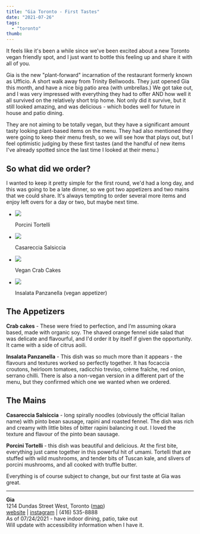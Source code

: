 ```yaml
---
title: "Gia Toronto - First Tastes"
date: "2021-07-26"
tags:
  - "toronto"
thumb:
---
```


It feels like it's been a while since we've been excited about a new Toronto vegan friendly spot, and I just want to bottle this feeling up and share it with all of you.

Gia is the new "plant-forward" incarnation of the restaurant formerly known as Ufficio. A short walk away from Trinity Bellwoods. They just opened Gia this month, and have a nice big patio area (with umbrellas.) We got take out, and I was very impressed with everything they had to offer AND how well it all survived on the relatively short trip home. Not only did it survive, but it still looked amazing, and was delicious - which bodes well for future in house and patio dining.

They are not aiming to be totally vegan, but they have a significant amount tasty looking plant-based items on the menu. They had also mentioned they were going to keep their menu fresh, so we will see how that plays out, but I feel optimistic judging by these first tastes (and the handful of new items I've already spotted since the last time I looked at their menu.)

## So what did we order?

I wanted to keep it pretty simple for the first round, we'd had a long day, and this was going to be a late dinner, so we got two appetizers and two mains that we could share. It's always tempting to order several more items and enjoy left overs for a day or two, but maybe next time.

- ![](images/gia-toronto-tortelli-1024x768.jpg)

    Porcini Tortelli

- ![](images/Gia-Toronto-Casareccia-Salsiccia-1024x768.jpg)

    Casareccia Salsiccia

- ![](images/gia-Toronto-plant-based-crab-cakes-1024x768.jpg)

    Vegan Crab Cakes

- ![](images/Gia-Toronto-Insalata-Panzanella-1024x768.jpg)

    Insalata Panzanella (vegan appetizer)


## The Appetizers

**Crab cakes** - These were fried to perfection, and I’m assuming okara based, made with organic soy. The shaved orange fennel side salad that was delicate and flavourful, and I'd order it by itself if given the opportunity. It came with a side of citrus aoili.


**Insalata Panzanella** - This dish was so much more than it appears - the flavours and textures worked so perfectly together. It has focaccia croutons, heirloom tomatoes, radicchio treviso, crème fraîche, red onion, serrano chilli. There is also a non-vegan version in a different part of the menu, but they confirmed which one we wanted when we ordered.

## The Mains

**Casareccia Salsiccia** - long spirally noodles (obviously the official Italian name) with pinto bean sausage, rapini and roasted fennel. The dish was rich and creamy with little bites of bitter rapini balancing it out. I loved the texture and flavour of the pinto bean sausage.

**Porcini Tortelli** - this dish was beautiful and delicious. At the first bite, everything just came together in this powerful hit of umami. Tortelli that are stuffed with wild mushrooms, and tender bits of Tuscan kale, and slivers of porcini mushrooms, and all cooked with truffle butter.  

Everything is of course subject to change, but our first taste at Gia was great.

* * *

**Gia**  
1214 Dundas Street West, Toronto ([map](https://www.google.ca/maps/place/1214+Dundas+St+W,+Toronto,+ON+M6J+3B1/@43.6495081,-79.4252987,17z/data=!3m1!4b1!4m5!3m4!1s0x882b34f8e772f443:0xd23e03a95b08a13b!8m2!3d43.6495081!4d-79.42311))  
[website](https://giarestaurant.ca/) | [instagram](https://www.instagram.com/giatoronto/) | (416) 535-8888  
As of 07/24/2021 - have indoor dining, patio, take out  
Will update with accessibility information when I have it.
